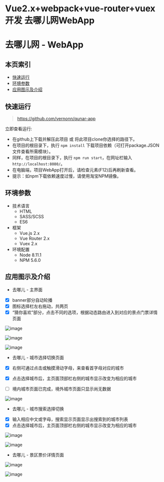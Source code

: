 Vue2.x+webpack+vue-router+vuex 开发 去哪儿网WebApp
=======
# 去哪儿网 - WebApp

## <i class="icon-list"></i> 本页索引

* [快速运行](#快速运行)
* [环境参数](#环境参数)
* [应用图示及介绍](#应用图示及介绍)

## 快速运行

> https://github.com/vernonn/qunar-app

立即查看运行:

- 在github上下载并解压此项目 或 将此项目clone你选择的路径下。
- 在项目的根目录下，执行 `npm install` 下载项目依赖（可打开package.JSON文件查看所需模块）。
- 同样，在项目的根目录下，执行 `npm run start`，在网址栏输入`http://localhost:8080/`。
- 在电脑端，项目WebApp打开后，请检查元素(F12)后再刷新查看。
- 提示：如npm下载依赖速度过慢，请使用淘宝NPM镜像。

## 环境参数
- 技术语言
    - HTML
    - SASS/SCSS
    - ES6
- 框架
    - Vue.js 2.x
    - Vue Router 2.x
    - Vuex 2.x
- 环境配置
    - Node 8.11.1
    - NPM 5.6.0

## 应用图示及介绍

- 去哪儿 - 主界面

- [x] banner部分自动轮播
- [x] 图标选择栏左右拖动，共两页
- [x] “猜你喜欢”部分，点击不同的选项，根据动态路由进入到对应的景点门票详情页面

![image](./localpic/qunar01.png)

![image](./localpic/qunar01-1.png)

![image](./localpic/qunar01.png)

- 去哪儿 - 城市选择切换页面

- [x] 右侧可通过点击或触摸滑动字母，来查看首字母对应的城市
- [x] 点击选择城市后，主页面顶部栏右侧的城市显示改变为相应的城市
- [ ] 境内城市页面已完成，境外城市页面只显示尚无数据


![image](./localpic/qunar03.png)

- 去哪儿 - 城市搜索选择切换

- [x] 输入相应中文或字母，搜索显示页面显示出搜索到的城市列表
- [x] 点击选择城市后，主页面顶部栏右侧的城市显示改变为相应的城市

![image](./localpic/qunar04.png)

![image](./localpic/qunar05.png)

- 去哪儿 - 景区票价详情页面

![image](./localpic/qunar06.png)

![image](./localpic/qunar07.png)

